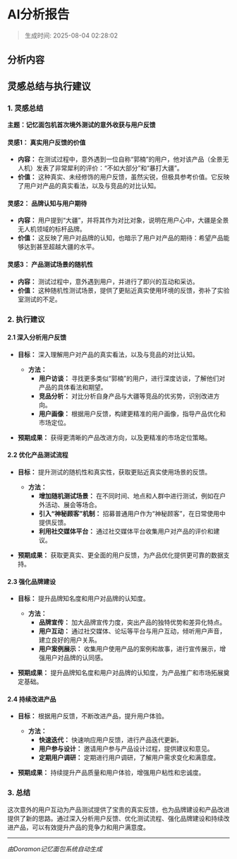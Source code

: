 # AI分析报告

> 生成时间: 2025-08-04 02:28:02

## 分析内容

##  灵感总结与执行建议

### 1. 灵感总结

**主题：记忆面包机首次境外测试的意外收获与用户反馈**

#### 灵感1：  真实用户反馈的价值
- **内容：**  在测试过程中，意外遇到一位自称“郭楠”的用户，他对该产品（全景无人机）发表了非常犀利的评价：“不如大部分”和“暴打大疆”。
- **价值：**  这种真实、未经修饰的用户反馈，虽然尖锐，但极具参考价值。它反映了用户对产品的真实看法，以及与竞品的对比认知。

#### 灵感2：  品牌认知与用户期待
- **内容：**  用户提到“大疆”，并将其作为对比对象，说明在用户心中，大疆是全景无人机领域的标杆品牌。
- **价值：**  这反映了用户对品牌的认知，也暗示了用户对产品的期待：希望产品能够达到甚至超越大疆的水平。

#### 灵感3：  产品测试场景的随机性
- **内容：**  测试过程中，意外遇到用户，并进行了即兴的互动和采访。
- **价值：**  这种随机性测试场景，提供了更贴近真实使用环境的反馈，弥补了实验室测试的不足。

### 2. 执行建议

#### 2.1  深入分析用户反馈

- **目标：**  深入理解用户对产品的真实看法，以及与竞品的对比认知。
    - **方法：** 
        -  **用户访谈：**  寻找更多类似“郭楠”的用户，进行深度访谈，了解他们对产品的具体看法和期望。
        -  **竞品分析：**  对比分析自身产品与大疆等竞品的优劣势，识别改进方向。
        -  **用户画像：**  根据用户反馈，构建更精准的用户画像，指导产品优化和市场定位。

- **预期成果：**  获得更清晰的产品改进方向，以及更精准的市场定位策略。

#### 2.2  优化产品测试流程

- **目标：**  提升测试的随机性和真实性，获取更贴近真实使用场景的反馈。
    - **方法：** 
        -  **增加随机测试场景：**  在不同时间、地点和人群中进行测试，例如在户外活动、展会等场合。
        -  **引入“神秘顾客”机制：**  招募普通用户作为“神秘顾客”，在日常使用中提供反馈。
        -  **利用社交媒体平台：**  通过社交媒体平台收集用户对产品的评价和建议。

- **预期成果：**  获取更真实、更全面的用户反馈，为产品优化提供更可靠的数据支持。

#### 2.3  强化品牌建设

- **目标：**  提升品牌知名度和用户对品牌的认知度。
    - **方法：** 
        -  **品牌宣传：**  加大品牌宣传力度，突出产品的独特优势和差异化特点。
        -  **用户互动：**  通过社交媒体、论坛等平台与用户互动，倾听用户声音，建立良好的用户关系。
        -  **用户案例展示：**  收集用户使用产品的案例和故事，进行宣传展示，增强用户对品牌的认同感。

- **预期成果：**  提升品牌知名度和用户对品牌的认知度，为产品推广和市场拓展奠定基础。

#### 2.4  持续改进产品

- **目标：**  根据用户反馈，不断改进产品，提升用户体验。
    - **方法：** 
        -  **快速迭代：**  快速响应用户反馈，进行产品迭代更新。
        -  **用户参与设计：**  邀请用户参与产品设计过程，提供建议和意见。
        -  **定期用户调研：**  定期进行用户调研，了解用户需求变化和满意度。

- **预期成果：**  持续提升产品质量和用户体验，增强用户粘性和忠诚度。 

### 3. 总结

这次意外的用户互动为产品测试提供了宝贵的真实反馈，也为品牌建设和产品改进提供了新的思路。通过深入分析用户反馈、优化测试流程、强化品牌建设和持续改进产品，可以有效提升产品的竞争力和用户满意度。

---

*由Doramon记忆面包系统自动生成*
